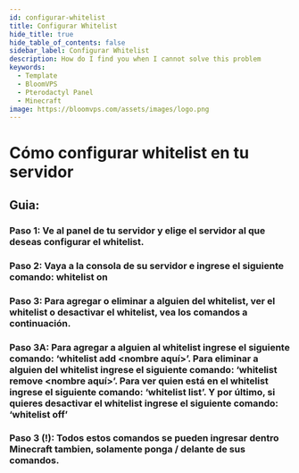 ```yaml
---
id: configurar-whitelist
title: Configurar Whitelist
hide_title: true
hide_table_of_contents: false
sidebar_label: Configurar Whitelist
description: How do I find you when I cannot solve this problem
keywords:
  - Template
  - BloomVPS
  - Pterodactyl Panel
  - Minecraft
image: https://bloomvps.com/assets/images/logo.png
---
```

# Cómo configurar whitelist en tu servidor

## Guia:

### Paso 1: Ve al panel de tu servidor y elige el servidor al que deseas configurar el whitelist.

### Paso 2: Vaya a la consola de su servidor e ingrese el siguiente comando: whitelist on

### Paso 3: Para agregar o eliminar a alguien del whitelist, ver el whitelist o desactivar el whitelist, vea los comandos a continuación.

### Paso 3A: Para agregar a alguien al whitelist ingrese el siguiente comando: ‘whitelist add <nombre aquí>’. Para eliminar a alguien del whitelist ingrese el siguiente comando: ‘whitelist remove <nombre aquí>’. Para ver quien está en el whitelist ingrese el siguiente comando: ‘whitelist list’. Y por último, si quieres desactivar el whitelist ingrese el siguiente comando: ‘whitelist off’

### Paso 3 (!): Todos estos comandos se pueden ingresar dentro Minecraft tambien, solamente ponga / delante de sus comandos.
 
